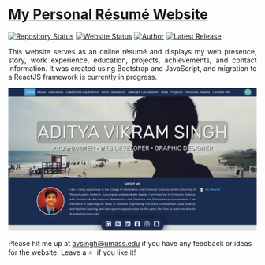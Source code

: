 # <a href="https://www.adityavsingh.com" target="_blank">My Personal Résumé Website</a>

[![Repository Status](https://img.shields.io/badge/Repository%20Status-Maintained-dark%20green.svg)](https://github.com/AVS1508/AVS1508.github.io/)
[![Website Status](https://img.shields.io/badge/Website%20Status-Online-green)](https://www.adityavsingh.com)
[![Author](https://img.shields.io/badge/Author-Aditya%20Vikram%20Singh-blue.svg)](https://www.linkedin.com/in/AVS1508/)
[![Latest Release](https://img.shields.io/badge/Latest%20Release-12%20August%202020-yellow.svg)](https://github.com/AVS1508/AVS1508.github.io/commit/master)

 <p align="justify">This website serves as an online résumé and displays my web presence, story, work experience, education, projects, achievements, and contact information. It was created using Bootstrap and JavaScript, and migration to a ReactJS framework is currently in progress.</p>

![Personal Résume Website](https://raw.githubusercontent.com/AVS1508/AVS1508.github.io/master/assets/Website%20Thumbnail.jpg)

Please hit me up at avsingh@umass.edu if you have any feedback or ideas for the website. Leave a :star: &nbsp;if you like it!
